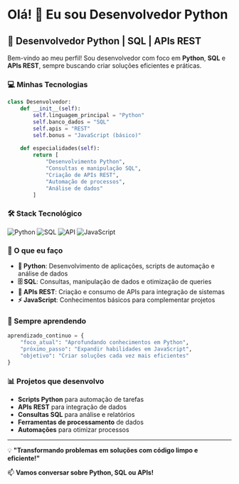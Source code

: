 # Olá! 👋 Eu sou Desenvolvedor Python

## 🐍 Desenvolvedor Python | SQL | APIs REST

Bem-vindo ao meu perfil! Sou desenvolvedor com foco em **Python**, **SQL** e **APIs REST**, sempre buscando criar soluções eficientes e práticas.

### 💻 Minhas Tecnologias

```python
class Desenvolvedor:
    def __init__(self):
        self.linguagem_principal = "Python"
        self.banco_dados = "SQL"
        self.apis = "REST"
        self.bonus = "JavaScript (básico)"
    
    def especialidades(self):
        return [
            "Desenvolvimento Python",
            "Consultas e manipulação SQL", 
            "Criação de APIs REST",
            "Automação de processos",
            "Análise de dados"
        ]
```

### 🛠️ Stack Tecnológico

![Python](https://img.shields.io/badge/-Python-3776AB?style=flat-square&logo=python&logoColor=white)
![SQL](https://img.shields.io/badge/-SQL-4479A1?style=flat-square&logo=mysql&logoColor=white)
![API](https://img.shields.io/badge/-API%20REST-FF6C37?style=flat-square&logo=postman&logoColor=white)
![JavaScript](https://img.shields.io/badge/-JavaScript-F7DF1E?style=flat-square&logo=javascript&logoColor=black)

### 🎯 O que eu faço

- **🐍 Python**: Desenvolvimento de aplicações, scripts de automação e análise de dados
- **🗄️ SQL**: Consultas, manipulação de dados e otimização de queries
- **🔌 APIs REST**: Criação e consumo de APIs para integração de sistemas
- **⚡ JavaScript**: Conhecimentos básicos para complementar projetos

### 🌱 Sempre aprendendo

```python
aprendizado_continuo = {
    "foco_atual": "Aprofundando conhecimentos em Python",
    "próximo_passo": "Expandir habilidades em JavaScript",
    "objetivo": "Criar soluções cada vez mais eficientes"
}
```

### 📊 Projetos que desenvolvo

- **Scripts Python** para automação de tarefas
- **APIs REST** para integração de dados
- **Consultas SQL** para análise e relatórios
- **Ferramentas de processamento** de dados
- **Automações** para otimizar processos

---

💡 **"Transformando problemas em soluções com código limpo e eficiente!"**

📫 **Vamos conversar sobre Python, SQL ou APIs!**
